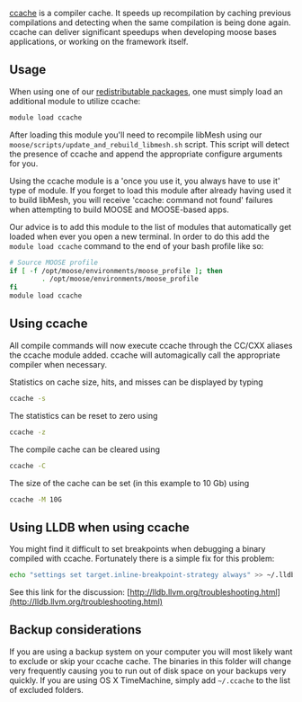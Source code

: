 [ccache](http://ccache.samba.org/) is a compiler cache. It speeds up recompilation by caching previous compilations and detecting when the same compilation is being done again. ccache can deliver significant speedups when developing moose bases applications, or working on the framework itself. 

## Usage
When using one of our [redistributable packages](http://mooseframework.org/getting-started/), one must simply load an additional module to utilize ccache:

```bash
module load ccache
```
After loading this module you'll need to recompile libMesh using our `moose/scripts/update_and_rebuild_libmesh.sh` script. This script will detect the presence of ccache and append the appropriate configure arguments for you.  

Using the ccache module is a 'once you use it, you always have to use it' type of module. If you forget to load this module after already having used it to build libMesh, you will receive 'ccache: command not found' failures when attempting to build MOOSE and MOOSE-based apps.  

Our advice is to add this module to the list of modules that automatically get loaded when ever you open a new terminal. In order to do this add the `module load ccache` command to the end of your bash profile like so:

```bash
# Source MOOSE profile
if [ -f /opt/moose/environments/moose_profile ]; then
        . /opt/moose/environments/moose_profile
fi
module load ccache
```

## Using ccache
All compile commands will now execute ccache through the CC/CXX aliases the ccache module added. ccache will automagically call the appropriate compiler when necessary.

Statistics on cache size, hits, and misses can be displayed by typing
```bash
ccache -s
```

The statistics can be reset to zero using
```bash
ccache -z
```

The compile cache can be cleared using 
```bash
ccache -C
```

The size of the cache can be set (in this example to 10 Gb) using
```bash
ccache -M 10G
```

## Using LLDB when using ccache
You might find it difficult to set breakpoints when debugging a binary compiled with ccache. Fortunately there is a simple fix for this problem:
```bash
echo "settings set target.inline-breakpoint-strategy always" >> ~/.lldbinit
```
See this link for the discussion: [http://lldb.llvm.org/troubleshooting.html](http://lldb.llvm.org/troubleshooting.html)

## Backup considerations
If you are using a backup system on your computer you will most likely want to exclude or skip your ccache cache. The binaries in this folder will change very frequently causing you to run out of disk space on your backups very quickly. If you are using OS X TimeMachine, simply add `~/.ccache` to the list of excluded folders.
